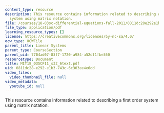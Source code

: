 ```yaml
---
content_type: resource
description: This resource contains information related to describing a first order
  system using matrix notation.
file: /courses/18-03sc-differential-equations-fall-2011/0811dc28e292e1b3743c6c303ee4e6dd_MIT18_03SCF11_s32_6text.pdf
file_type: application/pdf
learning_resource_types: []
license: https://creativecommons.org/licenses/by-nc-sa/4.0/
ocw_type: OCWFile
parent_title: Linear Systems
parent_type: CourseSection
parent_uid: 7704ad07-83f7-1720-a984-a52df1fbe360
resourcetype: Document
title: MIT18_03SCF11_s32_6text.pdf
uid: 0811dc28-e292-e1b3-743c-6c303ee4e6dd
video_files:
  video_thumbnail_file: null
video_metadata:
  youtube_id: null
---
```

This resource contains information related to describing a first order system using matrix notation.
